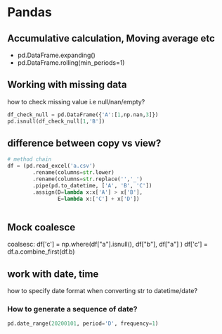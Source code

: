 # Pandas 

## Accumulative calculation, Moving average etc
- pd.DataFrame.expanding()
- pd.DataFrame.rolling(min_periods=1)


## Working with missing data
how to check missing value i.e null/nan/empty?
```python
df_check_null = pd.DataFrame({'A':[1,np.nan,3]})
pd.isnull(df_check_null[1,'B'])
```

## difference between copy vs view?

```python
# method chain
df = (pd.read_excel('a.csv')
        .rename(columns=str.lower)
        .rename(columns=str.replace('','_')
        .pipe(pd.to_datetime, ['A', 'B', 'C'])
        .assign(D=lambda x:x['A'] > x['B'],
                E=lambda x:['C'] + x['D'])
    

```



## Mock coalesce
coalsesc: 
df['c'] = np.where(df["a"].isnull(), df["b"], df["a"] )
df['c'] = df.a.combine_first(df.b)

## work with date, time
how to specify date format when converting str to datetime/date?

### How to generate a sequence of date?
```python
pd.date_range(20200101, period='D', frequency=1)
```